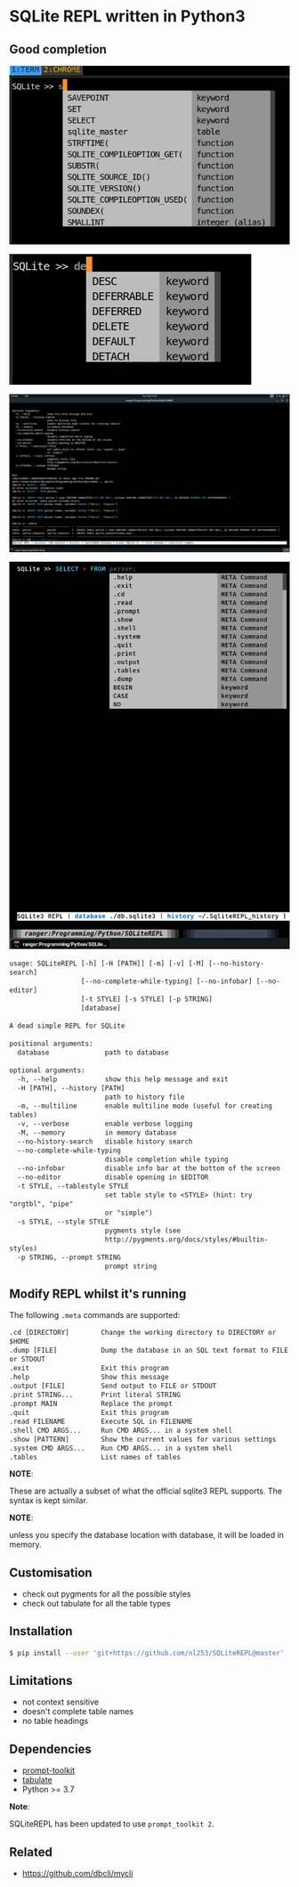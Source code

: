 # SQLite REPL written in Python3

## Good completion

![alternate text](screens/1.png)

![alternate text](screens/2.png)

![alternate text](screens/3.png)

![alternate text](screens/5.png)

```
usage: SQLiteREPL [-h] [-H [PATH]] [-m] [-v] [-M] [--no-history-search]
                  [--no-complete-while-typing] [--no-infobar] [--no-editor]
                  [-t STYLE] [-s STYLE] [-p STRING]
                  [database]

A dead simple REPL for SQLite

positional arguments:
  database              path to database

optional arguments:
  -h, --help            show this help message and exit
  -H [PATH], --history [PATH]
                        path to history file
  -m, --multiline       enable multiline mode (useful for creating tables)
  -v, --verbose         enable verbose logging
  -M, --memory          in memory database
  --no-history-search   disable history search
  --no-complete-while-typing
                        disable completion while typing
  --no-infobar          disable info bar at the bottom of the screen
  --no-editor           disable opening in $EDITOR
  -t STYLE, --tablestyle STYLE
                        set table style to <STYLE> (hint: try "orgtbl", "pipe"
                        or "simple")
  -s STYLE, --style STYLE
                        pygments style (see
                        http://pygments.org/docs/styles/#builtin-styles)
  -p STRING, --prompt STRING
                        prompt string
```

## Modify REPL whilst it's running  

The following `.meta` commands are supported:

```
.cd [DIRECTORY]        Change the working directory to DIRECTORY or $HOME
.dump [FILE]           Dump the database in an SQL text format to FILE or STDOUT 
.exit                  Exit this program
.help                  Show this message
.output [FILE]         Send output to FILE or STDOUT
.print STRING...       Print literal STRING
.prompt MAIN           Replace the prompt
.quit                  Exit this program
.read FILENAME         Execute SQL in FILENAME
.shell CMD ARGS...     Run CMD ARGS... in a system shell
.show [PATTERN]        Show the current values for various settings
.system CMD ARGS...    Run CMD ARGS... in a system shell
.tables                List names of tables
```

**NOTE**:

These are actually a subset of what the official sqlite3 REPL supports. The syntax is kept similar.

**NOTE**:

unless you specify the database location with database, it will be
loaded in memory.

## Customisation

- check out pygments for all the possible styles
- check out tabulate for all the table types

## Installation

```sh
$ pip install --user 'git+https://github.com/nl253/SQLiteREPL@master'
```

## Limitations

-   not context sensitive
-   doesn't complete table names
-   no table headings

## Dependencies

- [prompt-toolkit](https://github.com/jonathanslenders/python-prompt-toolkit)
- [tabulate](https://pypi.org/project/tabulate/)
- Python >= 3.7

**Note**:

SQLiteREPL has been updated to use `prompt_toolkit 2`.

## Related

-   <https://github.com/dbcli/mycli>

